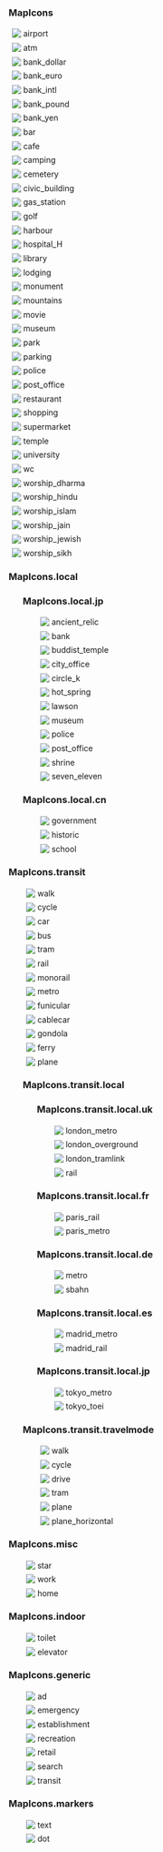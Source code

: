 <div class="map-icons"><h3>MapIcons</h3><p style="margin:6px"><img src="http://mt.google.com/vt/icon?name=icons/spotlight/airport_L_8x.png" style="vertical-align:middle" /> <span style="vertical-align:middle">airport</span></p><p style="margin:6px"><img src="http://mt.google.com/vt/icon?name=icons/spotlight/atm_L_8x.png" style="vertical-align:middle" /> <span style="vertical-align:middle">atm</span></p><p style="margin:6px"><img src="http://mt.google.com/vt/icon?name=icons/spotlight/bank_dollar_L_8x.png" style="vertical-align:middle" /> <span style="vertical-align:middle">bank_dollar</span></p><p style="margin:6px"><img src="http://mt.google.com/vt/icon?name=icons/spotlight/bank_euro_L_8x.png" style="vertical-align:middle" /> <span style="vertical-align:middle">bank_euro</span></p><p style="margin:6px"><img src="http://mt.google.com/vt/icon?name=icons/spotlight/bank_intl_L_8x.png" style="vertical-align:middle" /> <span style="vertical-align:middle">bank_intl</span></p><p style="margin:6px"><img src="http://mt.google.com/vt/icon?name=icons/spotlight/bank_pound_L_8x.png" style="vertical-align:middle" /> <span style="vertical-align:middle">bank_pound</span></p><p style="margin:6px"><img src="http://mt.google.com/vt/icon?name=icons/spotlight/bank_yen_L_8x.png" style="vertical-align:middle" /> <span style="vertical-align:middle">bank_yen</span></p><p style="margin:6px"><img src="http://mt.google.com/vt/icon?name=icons/spotlight/bar_L_8x.png" style="vertical-align:middle" /> <span style="vertical-align:middle">bar</span></p><p style="margin:6px"><img src="http://mt.google.com/vt/icon?name=icons/spotlight/cafe_L_8x.png" style="vertical-align:middle" /> <span style="vertical-align:middle">cafe</span></p><p style="margin:6px"><img src="http://mt.google.com/vt/icon?name=icons/spotlight/camping_L_8x.png" style="vertical-align:middle" /> <span style="vertical-align:middle">camping</span></p><p style="margin:6px"><img src="http://mt.google.com/vt/icon?name=icons/spotlight/cemetery_L_8x.png" style="vertical-align:middle" /> <span style="vertical-align:middle">cemetery</span></p><p style="margin:6px"><img src="http://mt.google.com/vt/icon?name=icons/spotlight/civic_building_L_8x.png" style="vertical-align:middle" /> <span style="vertical-align:middle">civic_building</span></p><p style="margin:6px"><img src="http://mt.google.com/vt/icon?name=icons/spotlight/gas_station_L_8x.png" style="vertical-align:middle" /> <span style="vertical-align:middle">gas_station</span></p><p style="margin:6px"><img src="http://mt.google.com/vt/icon?name=icons/spotlight/golf_L_8x.png" style="vertical-align:middle" /> <span style="vertical-align:middle">golf</span></p><p style="margin:6px"><img src="http://mt.google.com/vt/icon?name=icons/spotlight/harbour_L_8x.png" style="vertical-align:middle" /> <span style="vertical-align:middle">harbour</span></p><p style="margin:6px"><img src="http://mt.google.com/vt/icon?name=icons/spotlight/hospital_H_L_8x.png" style="vertical-align:middle" /> <span style="vertical-align:middle">hospital_H</span></p><p style="margin:6px"><img src="http://mt.google.com/vt/icon?name=icons/spotlight/library_L_8x.png" style="vertical-align:middle" /> <span style="vertical-align:middle">library</span></p><p style="margin:6px"><img src="http://mt.google.com/vt/icon?name=icons/spotlight/lodging_L_8x.png" style="vertical-align:middle" /> <span style="vertical-align:middle">lodging</span></p><p style="margin:6px"><img src="http://mt.google.com/vt/icon?name=icons/spotlight/monument_L_8x.png" style="vertical-align:middle" /> <span style="vertical-align:middle">monument</span></p><p style="margin:6px"><img src="http://mt.google.com/vt/icon?name=icons/spotlight/mountains_L_8x.png" style="vertical-align:middle" /> <span style="vertical-align:middle">mountains</span></p><p style="margin:6px"><img src="http://mt.google.com/vt/icon?name=icons/spotlight/movie_L_8x.png" style="vertical-align:middle" /> <span style="vertical-align:middle">movie</span></p><p style="margin:6px"><img src="http://mt.google.com/vt/icon?name=icons/spotlight/museum_L_8x.png" style="vertical-align:middle" /> <span style="vertical-align:middle">museum</span></p><p style="margin:6px"><img src="http://mt.google.com/vt/icon?name=icons/spotlight/park_L_8x.png" style="vertical-align:middle" /> <span style="vertical-align:middle">park</span></p><p style="margin:6px"><img src="http://mt.google.com/vt/icon?name=icons/spotlight/parking_L_8x.png" style="vertical-align:middle" /> <span style="vertical-align:middle">parking</span></p><p style="margin:6px"><img src="http://mt.google.com/vt/icon?name=icons/spotlight/police_L_8x.png" style="vertical-align:middle" /> <span style="vertical-align:middle">police</span></p><p style="margin:6px"><img src="http://mt.google.com/vt/icon?name=icons/spotlight/post_office_L_8x.png" style="vertical-align:middle" /> <span style="vertical-align:middle">post_office</span></p><p style="margin:6px"><img src="http://mt.google.com/vt/icon?name=icons/spotlight/restaurant_L_8x.png" style="vertical-align:middle" /> <span style="vertical-align:middle">restaurant</span></p><p style="margin:6px"><img src="http://mt.google.com/vt/icon?name=icons/spotlight/shopping_L_8x.png" style="vertical-align:middle" /> <span style="vertical-align:middle">shopping</span></p><p style="margin:6px"><img src="http://mt.google.com/vt/icon?name=icons/spotlight/supermarket_L_8x.png" style="vertical-align:middle" /> <span style="vertical-align:middle">supermarket</span></p><p style="margin:6px"><img src="http://mt.google.com/vt/icon?name=icons/spotlight/temple_L_8x.png" style="vertical-align:middle" /> <span style="vertical-align:middle">temple</span></p><p style="margin:6px"><img src="http://mt.google.com/vt/icon?name=icons/spotlight/university_L_8x.png" style="vertical-align:middle" /> <span style="vertical-align:middle">university</span></p><p style="margin:6px"><img src="http://mt.google.com/vt/icon?name=icons/spotlight/wc_L_8x.png" style="vertical-align:middle" /> <span style="vertical-align:middle">wc</span></p><p style="margin:6px"><img src="http://mt.google.com/vt/icon?name=icons/spotlight/worship_dharma_L_8x.png" style="vertical-align:middle" /> <span style="vertical-align:middle">worship_dharma</span></p><p style="margin:6px"><img src="http://mt.google.com/vt/icon?name=icons/spotlight/worship_hindu_L_8x.png" style="vertical-align:middle" /> <span style="vertical-align:middle">worship_hindu</span></p><p style="margin:6px"><img src="http://mt.google.com/vt/icon?name=icons/spotlight/worship_islam_L_8x.png" style="vertical-align:middle" /> <span style="vertical-align:middle">worship_islam</span></p><p style="margin:6px"><img src="http://mt.google.com/vt/icon?name=icons/spotlight/worship_jain_L_8x.png" style="vertical-align:middle" /> <span style="vertical-align:middle">worship_jain</span></p><p style="margin:6px"><img src="http://mt.google.com/vt/icon?name=icons/spotlight/worship_jewish_L_8x.png" style="vertical-align:middle" /> <span style="vertical-align:middle">worship_jewish</span></p><p style="margin:6px"><img src="http://mt.google.com/vt/icon?name=icons/spotlight/worship_sikh_L_8x.png" style="vertical-align:middle" /> <span style="vertical-align:middle">worship_sikh</span></p><h3>MapIcons.local</h3><div style="margin-left:25px"><h3>MapIcons.local.jp</h3><div style="margin-left:25px"><p style="margin:6px"><img src="http://mt.google.com/vt/icon?name=icons/spotlight/jp/ancient_relic_L_8x.png" style="vertical-align:middle" /> <span style="vertical-align:middle">ancient_relic</span></p><p style="margin:6px"><img src="http://mt.google.com/vt/icon?name=icons/spotlight/jp/bank_japan_L_8x.png" style="vertical-align:middle" /> <span style="vertical-align:middle">bank</span></p><p style="margin:6px"><img src="http://mt.google.com/vt/icon?name=icons/spotlight/jp/buddist_temple_L_8x.png" style="vertical-align:middle" /> <span style="vertical-align:middle">buddist_temple</span></p><p style="margin:6px"><img src="http://mt.google.com/vt/icon?name=icons/spotlight/jp/city_office_L_8x.png" style="vertical-align:middle" /> <span style="vertical-align:middle">city_office</span></p><p style="margin:6px"><img src="http://mt.google.com/vt/icon?name=icons/spotlight/jp/circle_k_L_8x.png" style="vertical-align:middle" /> <span style="vertical-align:middle">circle_k</span></p><p style="margin:6px"><img src="http://mt.google.com/vt/icon?name=icons/spotlight/jp/hot_spring_L_8x.png" style="vertical-align:middle" /> <span style="vertical-align:middle">hot_spring</span></p><p style="margin:6px"><img src="http://mt.google.com/vt/icon?name=icons/spotlight/jp/lawson_L_8x.png" style="vertical-align:middle" /> <span style="vertical-align:middle">lawson</span></p><p style="margin:6px"><img src="http://mt.google.com/vt/icon?name=icons/spotlight/jp/museum_japan_L_8x.png" style="vertical-align:middle" /> <span style="vertical-align:middle">museum</span></p><p style="margin:6px"><img src="http://mt.google.com/vt/icon?name=icons/spotlight/jp/police_japan_L_8x.png" style="vertical-align:middle" /> <span style="vertical-align:middle">police</span></p><p style="margin:6px"><img src="http://mt.google.com/vt/icon?name=icons/spotlight/jp/post_office_japan_L_8x.png" style="vertical-align:middle" /> <span style="vertical-align:middle">post_office</span></p><p style="margin:6px"><img src="http://mt.google.com/vt/icon?name=icons/spotlight/jp/shrine_L_8x.png" style="vertical-align:middle" /> <span style="vertical-align:middle">shrine</span></p><p style="margin:6px"><img src="http://mt.google.com/vt/icon?name=icons/spotlight/jp/seven_eleven_L_8x.png" style="vertical-align:middle" /> <span style="vertical-align:middle">seven_eleven</span></p></div><h3>MapIcons.local.cn</h3><div style="margin-left:25px"><p style="margin:6px"><img src="http://mt.google.com/vt/icon?name=icons/spotlight/cn/government_china_L_8x.png" style="vertical-align:middle" /> <span style="vertical-align:middle">government</span></p><p style="margin:6px"><img src="http://mt.google.com/vt/icon?name=icons/spotlight/cn/historic_china_L_8x.png" style="vertical-align:middle" /> <span style="vertical-align:middle">historic</span></p><p style="margin:6px"><img src="http://mt.google.com/vt/icon?name=icons/spotlight/cn/school_china_L_8x.png" style="vertical-align:middle" /> <span style="vertical-align:middle">school</span></p></div></div><h3>MapIcons.transit</h3><div style="margin-left:25px"><p style="margin:6px"><img src="http://mt.google.com/vt/icon?name=icons/spotlight/transit/walk_large.png" style="vertical-align:middle" /> <span style="vertical-align:middle">walk</span></p><p style="margin:6px"><img src="http://mt.google.com/vt/icon?name=icons/spotlight/transit/cycle_large.png" style="vertical-align:middle" /> <span style="vertical-align:middle">cycle</span></p><p style="margin:6px"><img src="http://mt.google.com/vt/icon?name=icons/spotlight/transit/car_large.png" style="vertical-align:middle" /> <span style="vertical-align:middle">car</span></p><p style="margin:6px"><img src="http://mt.google.com/vt/icon?name=icons/spotlight/transit/bus_large.png" style="vertical-align:middle" /> <span style="vertical-align:middle">bus</span></p><p style="margin:6px"><img src="http://mt.google.com/vt/icon?name=icons/spotlight/transit/tram_large.png" style="vertical-align:middle" /> <span style="vertical-align:middle">tram</span></p><p style="margin:6px"><img src="http://mt.google.com/vt/icon?name=icons/spotlight/transit/rail_large.png" style="vertical-align:middle" /> <span style="vertical-align:middle">rail</span></p><p style="margin:6px"><img src="http://mt.google.com/vt/icon?name=icons/spotlight/transit/monorail_large.png" style="vertical-align:middle" /> <span style="vertical-align:middle">monorail</span></p><p style="margin:6px"><img src="http://mt.google.com/vt/icon?name=icons/spotlight/transit/metro_large.png" style="vertical-align:middle" /> <span style="vertical-align:middle">metro</span></p><p style="margin:6px"><img src="http://mt.google.com/vt/icon?name=icons/spotlight/transit/funicular_large.png" style="vertical-align:middle" /> <span style="vertical-align:middle">funicular</span></p><p style="margin:6px"><img src="http://mt.google.com/vt/icon?name=icons/spotlight/transit/cablecar_large.png" style="vertical-align:middle" /> <span style="vertical-align:middle">cablecar</span></p><p style="margin:6px"><img src="http://mt.google.com/vt/icon?name=icons/spotlight/transit/gondola_large.png" style="vertical-align:middle" /> <span style="vertical-align:middle">gondola</span></p><p style="margin:6px"><img src="http://mt.google.com/vt/icon?name=icons/spotlight/transit/ferry_large.png" style="vertical-align:middle" /> <span style="vertical-align:middle">ferry</span></p><p style="margin:6px"><img src="http://mt.google.com/vt/icon?name=icons/spotlight/transit/plane_large.png" style="vertical-align:middle" /> <span style="vertical-align:middle">plane</span></p><h3>MapIcons.transit.local</h3><div style="margin-left:25px"><h3>MapIcons.transit.local.uk</h3><div style="margin-left:25px"><p style="margin:6px"><img src="http://mt.google.com/vt/icon?name=icons/transit/localizations/uk-london-metro_large.png" style="vertical-align:middle" /> <span style="vertical-align:middle">london_metro</span></p><p style="margin:6px"><img src="http://mt.google.com/vt/icon?name=icons/transit/localizations/uk-london-overground_large.png" style="vertical-align:middle" /> <span style="vertical-align:middle">london_overground</span></p><p style="margin:6px"><img src="http://mt.google.com/vt/icon?name=icons/transit/localizations/uk-london-tramlink_large.png" style="vertical-align:middle" /> <span style="vertical-align:middle">london_tramlink</span></p><p style="margin:6px"><img src="http://mt.google.com/vt/icon?name=icons/transit/localizations/uk-rail_large.png" style="vertical-align:middle" /> <span style="vertical-align:middle">rail</span></p></div><h3>MapIcons.transit.local.fr</h3><div style="margin-left:25px"><p style="margin:6px"><img src="http://mt.google.com/vt/icon?name=icons/transit/localizations/fr-paris-rail_large.png" style="vertical-align:middle" /> <span style="vertical-align:middle">paris_rail</span></p><p style="margin:6px"><img src="http://mt.google.com/vt/icon?name=icons/transit/localizations/fr-paris-metro_large.png" style="vertical-align:middle" /> <span style="vertical-align:middle">paris_metro</span></p></div><h3>MapIcons.transit.local.de</h3><div style="margin-left:25px"><p style="margin:6px"><img src="http://mt.google.com/vt/icon?name=icons/transit/localizations/de-metro_large.png" style="vertical-align:middle" /> <span style="vertical-align:middle">metro</span></p><p style="margin:6px"><img src="http://mt.google.com/vt/icon?name=icons/transit/localizations/de-sbahn_large.png" style="vertical-align:middle" /> <span style="vertical-align:middle">sbahn</span></p></div><h3>MapIcons.transit.local.es</h3><div style="margin-left:25px"><p style="margin:6px"><img src="http://mt.google.com/vt/icon?name=icons/transit/localizations/es-madrid-metro_large.png" style="vertical-align:middle" /> <span style="vertical-align:middle">madrid_metro</span></p><p style="margin:6px"><img src="http://mt.google.com/vt/icon?name=icons/transit/localizations/es-madrid-rail_large.png" style="vertical-align:middle" /> <span style="vertical-align:middle">madrid_rail</span></p></div><h3>MapIcons.transit.local.jp</h3><div style="margin-left:25px"><p style="margin:6px"><img src="http://mt.google.com/vt/icon?name=icons/transit/localizations/jp/v1/tokyo-metro_large.png" style="vertical-align:middle" /> <span style="vertical-align:middle">tokyo_metro</span></p><p style="margin:6px"><img src="http://mt.google.com/vt/icon?name=icons/transit/localizations/jp/v1/tokyo-toei_large.png" style="vertical-align:middle" /> <span style="vertical-align:middle">tokyo_toei</span></p></div></div><h3>MapIcons.transit.travelmode</h3><div style="margin-left:25px"><p style="margin:6px"><img src="http://mt.google.com/vt/icon?name=icons/transit/tactile/triplabel/travelmode/walk.png" style="vertical-align:middle" /> <span style="vertical-align:middle">walk</span></p><p style="margin:6px"><img src="http://mt.google.com/vt/icon?name=icons/transit/tactile/triplabel/travelmode/cycle.png" style="vertical-align:middle" /> <span style="vertical-align:middle">cycle</span></p><p style="margin:6px"><img src="http://mt.google.com/vt/icon?name=icons/transit/tactile/triplabel/travelmode/drive.png" style="vertical-align:middle" /> <span style="vertical-align:middle">drive</span></p><p style="margin:6px"><img src="http://mt.google.com/vt/icon?name=icons/transit/tactile/triplabel/travelmode/tram.png" style="vertical-align:middle" /> <span style="vertical-align:middle">tram</span></p><p style="margin:6px"><img src="http://mt.google.com/vt/icon?name=icons/transit/tactile/triplabel/travelmode/airplane.png" style="vertical-align:middle" /> <span style="vertical-align:middle">plane</span></p><p style="margin:6px"><img src="http://mt.google.com/vt/icon?name=icons/transit/tactile/triplabel/travelmode/airplane-horizontal.png" style="vertical-align:middle" /> <span style="vertical-align:middle">plane_horizontal</span></p></div></div><h3>MapIcons.misc</h3><div style="margin-left:25px"><p style="margin:6px"><img src="http://mt.google.com/vt/icon?name=icons/spotlight/star_L_8x.png" style="vertical-align:middle" /> <span style="vertical-align:middle">star</span></p><p style="margin:6px"><img src="http://mt.google.com/vt/icon?name=icons/spotlight/work_L_8x.png" style="vertical-align:middle" /> <span style="vertical-align:middle">work</span></p><p style="margin:6px"><img src="http://mt.google.com/vt/icon?name=icons/spotlight/home_L_8x.png" style="vertical-align:middle" /> <span style="vertical-align:middle">home</span></p></div><h3>MapIcons.indoor</h3><div style="margin-left:25px"><p style="margin:6px"><img src="http://mt.google.com/vt/icon?name=icons/layers/indoor/toilet.png" style="vertical-align:middle" /> <span style="vertical-align:middle">toilet</span></p><p style="margin:6px"><img src="http://mt.google.com/vt/icon?name=icons/layers/indoor/elevator.png" style="vertical-align:middle" /> <span style="vertical-align:middle">elevator</span></p></div><h3>MapIcons.generic</h3><div style="margin-left:25px"><p style="margin:6px"><img src="http://mt.google.com/vt/icon?name=icons/spotlight/ad_L_8x.png" style="vertical-align:middle" /> <span style="vertical-align:middle">ad</span></p><p style="margin:6px"><img src="http://mt.google.com/vt/icon?name=icons/spotlight/generic_emergency_L_8x.png" style="vertical-align:middle" /> <span style="vertical-align:middle">emergency</span></p><p style="margin:6px"><img src="http://mt.google.com/vt/icon?name=icons/spotlight/generic_establishment_L_8x.png" style="vertical-align:middle" /> <span style="vertical-align:middle">establishment</span></p><p style="margin:6px"><img src="http://mt.google.com/vt/icon?name=icons/spotlight/generic_recreation_L_8x.png" style="vertical-align:middle" /> <span style="vertical-align:middle">recreation</span></p><p style="margin:6px"><img src="http://mt.google.com/vt/icon?name=icons/spotlight/generic_retail_L_8x.png" style="vertical-align:middle" /> <span style="vertical-align:middle">retail</span></p><p style="margin:6px"><img src="http://mt.google.com/vt/icon?name=icons/spotlight/generic_search_L_8x.png" style="vertical-align:middle" /> <span style="vertical-align:middle">search</span></p><p style="margin:6px"><img src="http://mt.google.com/vt/icon?name=icons/spotlight/generic_transit_L_8x.png" style="vertical-align:middle" /> <span style="vertical-align:middle">transit</span></p></div><h3>MapIcons.markers</h3><div style="margin-left:25px"><p style="margin:6px"><img src="http://mt.google.com/vt/icon?name=icons/spotlight/spotlight-waypoint-b.png&text=&psize=16&font=fonts/Roboto-Regular.ttf&color=FF000000&ax=44&ay=48" style="vertical-align:middle" /> <span style="vertical-align:middle">text</span></p><p style="margin:6px"><img src="http://mt.google.com/vt/icon?name=icons/spotlight/spotlight-poi.png" style="vertical-align:middle" /> <span style="vertical-align:middle">dot</span></p></div></div>
